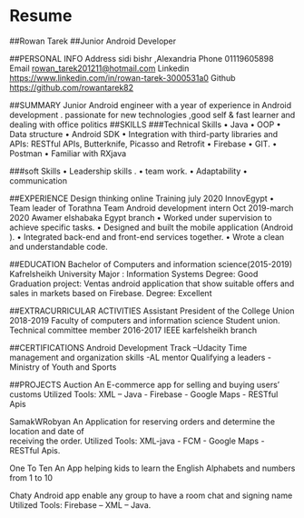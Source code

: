 # Resume
 

##Rowan Tarek
##Junior Android Developer

##PERSONAL INFO
Address sidi bishr ,Alexandria
Phone    01119605898
Email     rowan_tarek201211@hotmail.com
Linkedin   https://www.linkedin.com/in/rowan-tarek-3000531a0
Github   https://github.com/rowantarek82



##SUMMARY
Junior Android engineer with a year of experience in Android development .
passionate for new technologies ,good self & fast learner and dealing with office politics
##SKILLS
###Technical Skills
•	Java
•	OOP
•	Data structure
•	Android SDK
•	Integration with third-party libraries and APIs: RESTful APIs, Butterknife, Picasso and Retrofit
•	Firebase 
•	GIT.
•	Postman 
•	Familiar with RXjava

###soft Skills
•	Leadership skills .
•	team work.
•	Adaptability
•	communication	


##EXPERIENCE
Design thinking online Training 	july 2020
InnovEgypt
•	Team leader of Torathna Team 
Android development intern	Oct 2019-march 2020
Awamer elshabaka Egypt branch
•	Worked under supervision to achieve specific tasks.
•	Designed and built the mobile application (Android ).
•	Integrated back-end and front-end services together.
•	Wrote a clean and understandable code.

##EDUCATION
Bachelor of Computers and information science(2015-2019)
Kafrelsheikh University 
Major : Information Systems
Degree: Good
Graduation project: Ventas android application that show suitable offers and sales in markets based on Firebase.
Degree: Excellent

##EXTRACURRICULAR ACTIVITIES 
Assistant President of the College Union	2018-2019
Faculty of computers and information science Student union. 
Technical committee member 	2016-2017
IEEE  karfelsheikh branch

##CERTIFICATIONS
Android Development Track –Udacity 
Time management and organization skills -AL mentor
Qualifying a leaders - Ministry of Youth and Sports

##PROJECTS
Auction                            An E-commerce app for selling and buying users’ customs 
                                        Utilized Tools: XML – Java  - Firebase - Google Maps - RESTful Apis

SamakWRobyan               An Application for reserving  orders and determine the location and date of  
                                         receiving the order.
                                         Utilized Tools: XML-java - FCM - Google Maps - RESTful Apis.

One To Ten                       An App helping kids to learn the English Alphabets and numbers from 1 to 10
                                    
Chaty                                Android app enable any group to have a room chat and signing name
                                         Utilized Tools: Firebase – XML – Java.


